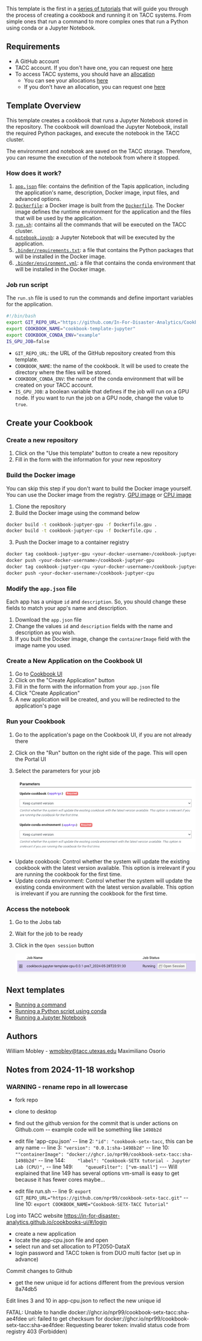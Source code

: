 This template is the first in a [series of tutorials](#next-tutorials) that will guide you through the process of creating a cookbook and running it on TACC systems. From simple ones that run a command to more complex ones that run a Python using conda or a Jupyter Notebook.

## Requirements

- A GitHub account
- TACC account. If you don't have one, you can request one [here](https://accounts.tacc.utexas.edu/register)
- To access TACC systems, you should have an [allocation](https://tacc.utexas.edu/use-tacc/allocations/)
  - You can see your allocations [here](https://ptdatax.tacc.utexas.edu/workbench/allocations/approved)
  - If you don't have an allocation, you can request one [here](https://portal.tacc.utexas.edu/allocation-request)

## Template Overview

This template creates a cookbook that runs a Jupyter Notebook stored in the repository. The cookbook will download the Jupyter Notebook, install the required Python packages, and execute the notebook in the TACC cluster.

The environment and notebook are saved on the TACC storage. Therefore, you can resume the execution of the notebook from where it stopped.

### How does it work?

1. [`app.json`](app.json) file: contains the definition of the Tapis application, including the application's name, description, Docker image, input files, and advanced options.
2. [`Dockerfile`](Dockerfile): a Docker image is built from the [`Dockerfile`](./Dockerfile). The Docker image defines the runtime environment for the application and the files that will be used by the application.
3. [`run.sh`](run.sh): contains all the commands that will be executed on the TACC cluster.
4. [`notebook.ipynb`](notebook.ipynb): a Jupyter Notebook that will be executed by the application.
5. [`.binder/requirements.txt`](requirements.txt): a file that contains the Python packages that will be installed in the Docker image.
6. [`.binder/environment.yml`](environment.yml): a file that contains the conda environment that will be installed in the Docker image.

### Job run script

The `run.sh` file is used to run the commands and define important variables for the application.

```bash
#!/bin/bash
export GIT_REPO_URL="https://github.com/In-For-Disaster-Analytics/Cookbook-Jupyter-Template.git"
export COOKBOOK_NAME="cookbook-template-jupyter"
export COOKBOOK_CONDA_ENV="example"
IS_GPU_JOB=false
```

- `GIT_REPO_URL`: the URL of the GitHub repository created from this template.
- `COOKBOOK_NAME`: the name of the cookbook. It will be used to create the directory where the files will be stored.
- `COOKBOOK_CONDA_ENV`: the name of the conda environment that will be created on your TACC account.
- `IS_GPU_JOB`: a boolean variable that defines if the job will run on a GPU node. If you want to run the job on a GPU node, change the value to `true`.

## Create your Cookbook

### Create a new repository

1. Click on the "Use this template" button to create a new repository
2. Fill in the form with the information for your new repository

### Build the Docker image

You can skip this step if you don't want to build the Docker image yourself. You can use the Docker image from the registry. [GPU image](https://github.com/orgs/In-For-Disaster-Analytics/packages/container/package/cookbook-jupyter-template-gpu)
or [CPU image](https://github.com/orgs/In-For-Disaster-Analytics/packages/container/package/cookbook-jupyter-template-cpu)

1. Clone the repository
2. Build the Docker image using the command below

```bash
docker build -t cookbook-juptyer-gpu -f Dockerfile.gpu .
docker build -t cookbook-juptyer-cpu -f Dockerfile.cpu .
```

3. Push the Docker image to a container registry

```bash
docker tag cookbook-juptyer-gpu <your-docker-username>/cookbook-juptyer-gpu
docker push <your-docker-username>/cookbook-juptyer-gpu
docker tag cookbook-juptyer-cpu <your-docker-username>/cookbook-juptyer-cpu
docker push <your-docker-username>/cookbook-juptyer-cpu
```

### Modify the `app.json` file

Each app has a unique `id` and `description`. So, you should change these fields to match your app's name and description.

1. Download the `app.json` file
2. Change the values `id` and `description` fields with the name and description as you wish.
3. If you built the Docker image, change the `containerImage` field with the image name you used.

### Create a New Application on the Cookbook UI

1. Go to [Cookbook UI](https://in-for-disaster-analytics.github.io/cookbooks-ui/#/apps)
2. Click on the "Create Application" button
3. Fill in the form with the information from your `app.json` file
4. Click "Create Application"
5. A new application will be created, and you will be redirected to the application's page

### Run your Cookbook

1. Go to the application's page on the Cookbook UI, if you are not already there
2. Click on the "Run" button on the right side of the page. This will open the Portal UI
3. Select the parameters for your job

   ![Select the parameters](images/parameters.png)

- Update cookbook: Control whether the system will update the existing cookbook with the latest version available. This option is irrelevant if you are running the cookbook for the first time.
- Update conda environment: Control whether the system will update the existing conda environment with the latest version available. This option is irrelevant if you are running the cookbook for the first time.

### Access the notebook

1. Go to the Jobs tab
2. Wait for the job to be ready
3. Click in the `Open session` button

   ![Select the parameters](images/open-session.png)

## Next templates

- [Running a command](https://github.com/In-For-Disaster-Analytics/Cookbook-Docker-Template)
- [Running a Python script using conda](https://github.com/In-For-Disaster-Analytics/Cookbook-Conda-Template)
- [Running a Jupyter Notebook](https://github.com/In-For-Disaster-Analytics/Cookbook-Jupyter-Template)

## Authors

William Mobley - wmobley@tacc.utexas.edu
Maximiliano Osorio


## Notes from 2024-11-18 workshop

### WARNING - rename repo in all lowercase

- fork repo
- clone to desktop
- find out the github version for the commit that is under actions on Github.com
-- example code will be something like `1498b2d`
- edit file 'app-cpu.json'
-- line 2: `"id": "cookbook-setx-tacc`, this can be any name
-- line 3: `"version": "0.0.1:sha-1498b2d"`
-- line 10: `""containerImage": "docker://ghcr.io/npr99/cookbook-setx-tacc:sha-1498b2d"`
-- line 144: `    "label": "Cookbook-SETX tutorial - Jupyter Lab (CPU)",`
-- line 149: `    "queueFilter": ["vm-small"]`
--- Will explained that line 149 has several options vm-small is easy to get because it has fewer cores maybe...

- edit file run.sh
-- line 9: `export GIT_REPO_URL="https://github.com/npr99/cookbook-setx-tacc.git"`
-- line 10: `export COOKBOOK_NAME="Cookbook-SETX-TACC Tutorial"`

Log into TACC website https://in-for-disaster-analytics.github.io/cookbooks-ui/#/login
- create a new application
- locate the app-cpu.json file and open
- select run and set allocation to PT2050-DataX
- login password and TACC token is from DUO multi factor (set up in advance)

Commit changes to Github
- get the new unique id for actions different from the previous version 8a74db5

Edit lines 3 and 10 in app-cpu.json to reflect the new unique id

FATAL:   Unable to handle docker://ghcr.io/npr99/cookbook-setx-tacc:sha-ae4fdee uri: failed to get checksum for docker://ghcr.io/npr99/cookbook-setx-tacc:sha-ae4fdee: Requesting bearer token: invalid status code from registry 403 (Forbidden)